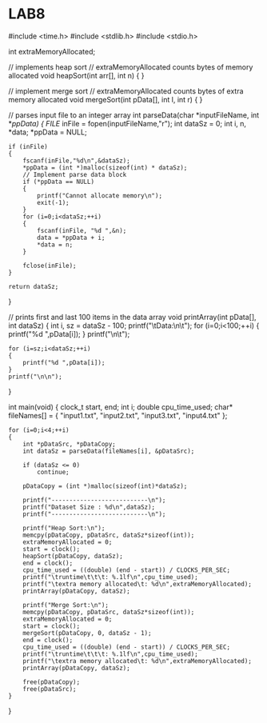 # LAB8
#include <time.h>
#include <stdlib.h>
#include <stdio.h>

int extraMemoryAllocated;

// implements heap sort
// extraMemoryAllocated counts bytes of memory allocated
void heapSort(int arr[], int n)
{
}


// implement merge sort
// extraMemoryAllocated counts bytes of extra memory allocated
void mergeSort(int pData[], int l, int r)
{
}

// parses input file to an integer array
int parseData(char *inputFileName, int **ppData)
{
	FILE* inFile = fopen(inputFileName,"r");
	int dataSz = 0;
	int i, n, *data;
	*ppData = NULL;

	if (inFile)
	{
		fscanf(inFile,"%d\n",&dataSz);
		*ppData = (int *)malloc(sizeof(int) * dataSz);
		// Implement parse data block
		if (*ppData == NULL)
		{
			printf("Cannot allocate memory\n");
			exit(-1);
		}
		for (i=0;i<dataSz;++i)
		{
			fscanf(inFile, "%d ",&n);
			data = *ppData + i;
			*data = n;
		}

		fclose(inFile);
	}

	return dataSz;
}

// prints first and last 100 items in the data array
void printArray(int pData[], int dataSz)
{
	int i, sz = dataSz - 100;
	printf("\tData:\n\t");
	for (i=0;i<100;++i)
	{
		printf("%d ",pData[i]);
	}
	printf("\n\t");

	for (i=sz;i<dataSz;++i)
	{
		printf("%d ",pData[i]);
	}
	printf("\n\n");
}

int main(void)
{
	clock_t start, end;
	int i;
    double cpu_time_used;
	char* fileNames[] = { "input1.txt", "input2.txt", "input3.txt", "input4.txt" };

	for (i=0;i<4;++i)
	{
		int *pDataSrc, *pDataCopy;
		int dataSz = parseData(fileNames[i], &pDataSrc);

		if (dataSz <= 0)
			continue;

		pDataCopy = (int *)malloc(sizeof(int)*dataSz);

		printf("---------------------------\n");
		printf("Dataset Size : %d\n",dataSz);
		printf("---------------------------\n");

		printf("Heap Sort:\n");
		memcpy(pDataCopy, pDataSrc, dataSz*sizeof(int));
		extraMemoryAllocated = 0;
		start = clock();
		heapSort(pDataCopy, dataSz);
		end = clock();
		cpu_time_used = ((double) (end - start)) / CLOCKS_PER_SEC;
		printf("\truntime\t\t\t: %.1lf\n",cpu_time_used);
		printf("\textra memory allocated\t: %d\n",extraMemoryAllocated);
		printArray(pDataCopy, dataSz);

		printf("Merge Sort:\n");
		memcpy(pDataCopy, pDataSrc, dataSz*sizeof(int));
		extraMemoryAllocated = 0;
		start = clock();
		mergeSort(pDataCopy, 0, dataSz - 1);
		end = clock();
		cpu_time_used = ((double) (end - start)) / CLOCKS_PER_SEC;
		printf("\truntime\t\t\t: %.1lf\n",cpu_time_used);
		printf("\textra memory allocated\t: %d\n",extraMemoryAllocated);
		printArray(pDataCopy, dataSz);

		free(pDataCopy);
		free(pDataSrc);
	}

}
